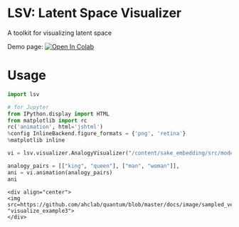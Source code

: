 LSV: Latent Space Visualizer
====
A toolkit for visualizing latent space

Demo page: [![Open In Colab](https://colab.research.google.com/assets/colab-badge.svg)](https://colab.research.google.com/drive/1xPM_jG0PpLHjdv2YT08bzX8X80OXRHGS?usp=sharing)

# Usage
```python
import lsv

# for Jupyter
from IPython.display import HTML
from matplotlib import rc 
rc('animation', html='jshtml') 
%config InlineBackend.figure_formats = {'png', 'retina'}
%matplotlib inline

vi = lsv.visualizer.AnalogyVisualizer("/content/sake_embedding/src/model.txt")

analogy_pairs = [["king", "queen"], ["man", "woman"]], 
ani = vi.animation(analogy_pairs)
ani
```

```
<div align="center">
<img src=https://github.com/ahclab/quantum/blob/master/docs/image/sampled_vectors_basic_1.gif "visualize_example3">
</div>
```
